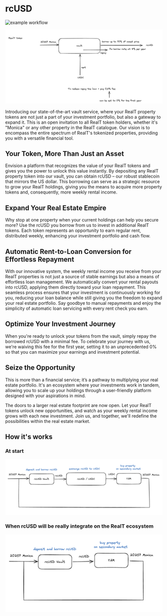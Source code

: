 # rcUSD

![example workflow](https://github.com/Vivoria/rcUSD/actions/workflows/test.yml/badge.svg)

![Schema](img/Schema.png)

Introducing our state-of-the-art vault service, where your RealT property tokens are not just a part of your investment portfolio, but also a gateway to expand it. This is an open invitation to all RealT token holders, whether it's "Monica" or any other property in the RealT catalogue. Our vision is to encompass the entire spectrum of RealT's tokenized properties, providing you with a versatile financial tool.

## Your Token, More Than Just an Asset
Envision a platform that recognizes the value of your RealT tokens and gives you the power to unlock this value instantly. By depositing any RealT property token into our vault, you can obtain rcUSD – our robust stablecoin that mirrors the US dollar. This borrowing can serve as a strategic resource to grow your RealT holdings, giving you the means to acquire more property tokens and, consequently, more weekly rental income.

## Expand Your Real Estate Empire
Why stop at one property when your current holdings can help you secure more? Use the rcUSD you borrow from us to invest in additional RealT tokens. Each token represents an opportunity to earn regular rent, distributed weekly, enhancing your investment portfolio and cash flow.

## Automatic Rent-to-Loan Conversion for Effortless Repayment
With our innovative system, the weekly rental income you receive from your RealT properties is not just a source of stable earnings but also a means of effortless loan management. We automatically convert your rental payouts into rcUSD, applying them directly toward your loan repayment. This seamless process ensures that your investment is continuously working for you, reducing your loan balance while still giving you the freedom to expand your real estate portfolio. Say goodbye to manual repayments and enjoy the simplicity of automatic loan servicing with every rent check you earn.

## Optimize Your Investment Journey
When you're ready to unlock your tokens from the vault, simply repay the borrowed rcUSD with a minimal fee. To celebrate your journey with us, we're waiving this fee for the first year, setting it to an unprecedented 0% so that you can maximize your earnings and investment potential.

## Seize the Opportunity
This is more than a financial service; it’s a pathway to multiplying your real estate portfolio. It's an ecosystem where your investments work in tandem, allowing you to scale up your holdings through a user-friendly platform designed with your aspirations in mind.

The doors to a larger real estate footprint are now open. Let your RealT tokens unlock new opportunities, and watch as your weekly rental income grows with each new investment. Join us, and together, we'll redefine the possibilities within the real estate market.


## How it's works

### At start
![Schema](img/First_strategy.png)

### When rcUSD will be really integrate on the RealT ecosystem

![Schema](img/Long_terme_strategy.png)
